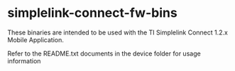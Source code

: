 # simplelink-connect-fw-bins

These binaries are intended to be used with the TI Simplelink Connect 1.2.x Mobile Application.

Refer to the README.txt documents in the device folder for usage information 
